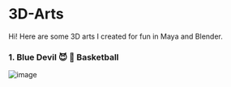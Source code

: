 # 3D-Arts
Hi! Here are some 3D arts I created for fun in Maya and Blender.
### 1. Blue Devil :smiling_imp: :blue_heart: Basketball
![image](https://user-images.githubusercontent.com/111829337/215369817-647d3ec2-ab6d-4a1c-a115-4f9615d8b52a.png)

